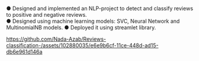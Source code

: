 <br>●	Designed and implemented an NLP-project to detect and classify reviews to positive and negative reviews.</br>
●	Designed using machine learning models: SVC, Neural Network and MultinomialNB models.
●	Deployed it using streamlet library. 

https://github.com/Nada-Azab/Reviews-classification-/assets/102880035/e6e9b6cf-11ce-448d-ad15-db6e961d146a

